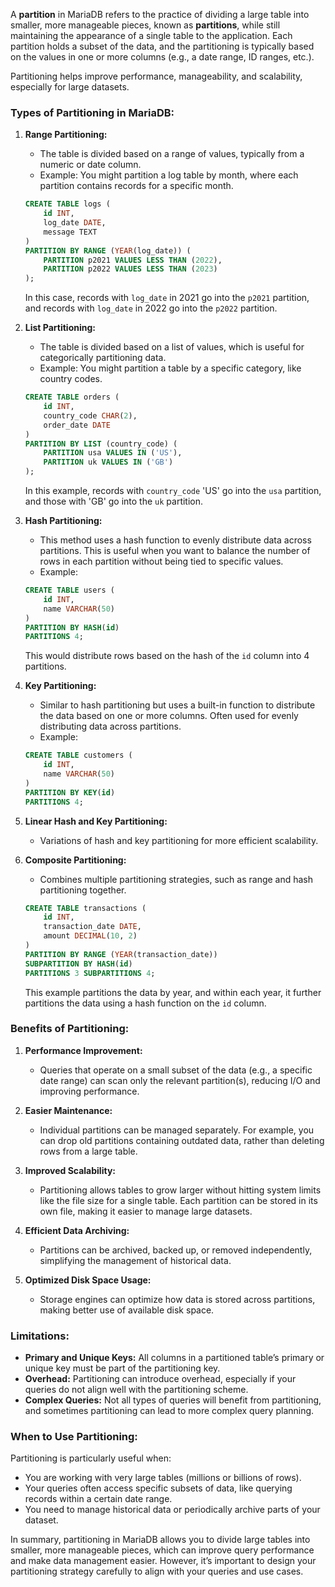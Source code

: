 A **partition** in MariaDB refers to the practice of dividing a large table into smaller, more manageable pieces, known as **partitions**, while still maintaining the appearance of a single table to the application. Each partition holds a subset of the data, and the partitioning is typically based on the values in one or more columns (e.g., a date range, ID ranges, etc.).

Partitioning helps improve performance, manageability, and scalability, especially for large datasets.

### Types of Partitioning in MariaDB:

1. **Range Partitioning:**
   - The table is divided based on a range of values, typically from a numeric or date column.
   - Example: You might partition a log table by month, where each partition contains records for a specific month.

   ```sql
   CREATE TABLE logs (
       id INT,
       log_date DATE,
       message TEXT
   )
   PARTITION BY RANGE (YEAR(log_date)) (
       PARTITION p2021 VALUES LESS THAN (2022),
       PARTITION p2022 VALUES LESS THAN (2023)
   );
   ```

   In this case, records with `log_date` in 2021 go into the `p2021` partition, and records with `log_date` in 2022 go into the `p2022` partition.

2. **List Partitioning:**
   - The table is divided based on a list of values, which is useful for categorically partitioning data.
   - Example: You might partition a table by a specific category, like country codes.

   ```sql
   CREATE TABLE orders (
       id INT,
       country_code CHAR(2),
       order_date DATE
   )
   PARTITION BY LIST (country_code) (
       PARTITION usa VALUES IN ('US'),
       PARTITION uk VALUES IN ('GB')
   );
   ```

   In this example, records with `country_code` 'US' go into the `usa` partition, and those with 'GB' go into the `uk` partition.

3. **Hash Partitioning:**
   - This method uses a hash function to evenly distribute data across partitions. This is useful when you want to balance the number of rows in each partition without being tied to specific values.
   - Example:

   ```sql
   CREATE TABLE users (
       id INT,
       name VARCHAR(50)
   )
   PARTITION BY HASH(id)
   PARTITIONS 4;
   ```

   This would distribute rows based on the hash of the `id` column into 4 partitions.

4. **Key Partitioning:**
   - Similar to hash partitioning but uses a built-in function to distribute the data based on one or more columns. Often used for evenly distributing data across partitions.
   - Example:

   ```sql
   CREATE TABLE customers (
       id INT,
       name VARCHAR(50)
   )
   PARTITION BY KEY(id)
   PARTITIONS 4;
   ```

5. **Linear Hash and Key Partitioning:**
   - Variations of hash and key partitioning for more efficient scalability.

6. **Composite Partitioning:**
   - Combines multiple partitioning strategies, such as range and hash partitioning together.

   ```sql
   CREATE TABLE transactions (
       id INT,
       transaction_date DATE,
       amount DECIMAL(10, 2)
   )
   PARTITION BY RANGE (YEAR(transaction_date))
   SUBPARTITION BY HASH(id)
   PARTITIONS 3 SUBPARTITIONS 4;
   ```

   This example partitions the data by year, and within each year, it further partitions the data using a hash function on the `id` column.

### Benefits of Partitioning:
1. **Performance Improvement:**
   - Queries that operate on a small subset of the data (e.g., a specific date range) can scan only the relevant partition(s), reducing I/O and improving performance.
   
2. **Easier Maintenance:**
   - Individual partitions can be managed separately. For example, you can drop old partitions containing outdated data, rather than deleting rows from a large table.

3. **Improved Scalability:**
   - Partitioning allows tables to grow larger without hitting system limits like the file size for a single table. Each partition can be stored in its own file, making it easier to manage large datasets.

4. **Efficient Data Archiving:**
   - Partitions can be archived, backed up, or removed independently, simplifying the management of historical data.

5. **Optimized Disk Space Usage:**
   - Storage engines can optimize how data is stored across partitions, making better use of available disk space.

### Limitations:
- **Primary and Unique Keys:** All columns in a partitioned table’s primary or unique key must be part of the partitioning key.
- **Overhead:** Partitioning can introduce overhead, especially if your queries do not align well with the partitioning scheme.
- **Complex Queries:** Not all types of queries will benefit from partitioning, and sometimes partitioning can lead to more complex query planning.

### When to Use Partitioning:
Partitioning is particularly useful when:
- You are working with very large tables (millions or billions of rows).
- Your queries often access specific subsets of data, like querying records within a certain date range.
- You need to manage historical data or periodically archive parts of your dataset.

In summary, partitioning in MariaDB allows you to divide large tables into smaller, more manageable pieces, which can improve query performance and make data management easier. However, it’s important to design your partitioning strategy carefully to align with your queries and use cases.